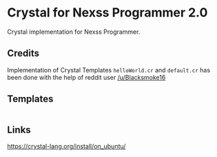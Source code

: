 # Crystal for Nexss Programmer 2.0

Crystal implementation for Nexss Programmer.

## Credits

Implementation of Crystal
Templates `helloWorld.cr` and `default.cr` has been done with the help of reddit user [/u/Blacksmoke16](https://www.reddit.com/user/Blacksmoke16/)

## Templates

```sh

```

## Links

<https://crystal-lang.org/install/on_ubuntu/>

